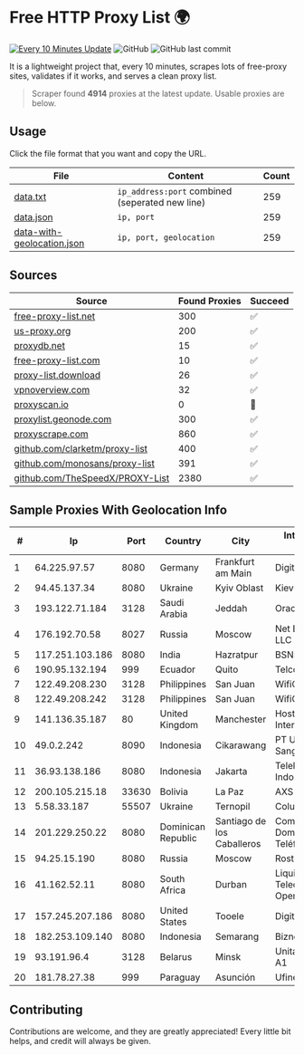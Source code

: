 
# Free HTTP Proxy List 🌍

[![Every 10 Minutes Update](https://github.com/mertguvencli/http-proxy-list/actions/workflows/main.yml/badge.svg?branch=main)](https://github.com/mertguvencli/http-proxy-list/actions/workflows/main.yml)
![GitHub](https://img.shields.io/github/license/mertguvencli/http-proxy-list)
![GitHub last commit](https://img.shields.io/github/last-commit/mertguvencli/http-proxy-list)

It is a lightweight project that, every 10 minutes, scrapes lots of free-proxy sites, validates if it works, and serves a clean proxy list.


> Scraper found **4914** proxies at the latest update. Usable proxies are below.

## Usage

Click the file format that you want and copy the URL.


|File|Content|Count|
|----|-------|-----|
|[data.txt](https://raw.githubusercontent.com/mertguvencli/http-proxy-list/main/proxy-list/data.txt)|`ip_address:port` combined (seperated new line)|259|
|[data.json](https://raw.githubusercontent.com/mertguvencli/http-proxy-list/main/proxy-list/data.json)|`ip, port`|259|
|[data-with-geolocation.json](https://raw.githubusercontent.com/mertguvencli/http-proxy-list/main/proxy-list/data-with-geolocation.json)|`ip, port, geolocation`|259|

## Sources

|Source|Found Proxies|Succeed|
|------|-------------|-------|
|[free-proxy-list.net](https://free-proxy-list.net)|300|✅|
|[us-proxy.org](https://www.us-proxy.org)|200|✅|
|[proxydb.net](http://proxydb.net)|15|✅|
|[free-proxy-list.com](https://free-proxy-list.com/?page=&port=&type%5B%5D=http&type%5B%5D=https&up_time=0&search=Search)|10|✅|
|[proxy-list.download](https://www.proxy-list.download/HTTP)|26|✅|
|[vpnoverview.com](https://vpnoverview.com/privacy/anonymous-browsing/free-proxy-servers)|32|✅|
|[proxyscan.io](https://www.proxyscan.io)|0|🚫|
|[proxylist.geonode.com](https://proxylist.geonode.com/api/proxy-list?limit=300&page=1&sort_by=lastChecked&sort_type=desc&protocols=http,https)|300|✅|
|[proxyscrape.com](https://api.proxyscrape.com/v2/?request=displayproxies&protocol=http&timeout=10000&country=all&ssl=all&anonymity=all)|860|✅|
|[github.com/clarketm/proxy-list](https://raw.githubusercontent.com/clarketm/proxy-list/master/proxy-list-raw.txt)|400|✅|
|[github.com/monosans/proxy-list](https://raw.githubusercontent.com/monosans/proxy-list/main/proxies/http.txt)|391|✅|
|[github.com/TheSpeedX/PROXY-List](https://raw.githubusercontent.com/TheSpeedX/PROXY-List/master/http.txt)|2380|✅|


## Sample Proxies With Geolocation Info

|#|Ip|Port|Country|City|Internet Service Provider|
|-|--|----|-------|----|-------------------------|
|1|64.225.97.57|8080|Germany|Frankfurt am Main|DigitalOcean, LLC|
|2|94.45.137.34|8080|Ukraine|Kyiv Oblast|Kievline LLC|
|3|193.122.71.184|3128|Saudi Arabia|Jeddah|Oracle Corporation|
|4|176.192.70.58|8027|Russia|Moscow|Net By Net Holding LLC|
|5|117.251.103.186|8080|India|Hazratpur|BSNL Internet|
|6|190.95.132.194|999|Ecuador|Quito|Telconet S.A|
|7|122.49.208.230|3128|Philippines|San Juan|WifiCity, Inc|
|8|122.49.208.242|3128|Philippines|San Juan|WifiCity, Inc|
|9|141.136.35.187|80|United Kingdom|Manchester|Hostinger International Limited|
|10|49.0.2.242|8090|Indonesia|Cikarawang|PT Usaha Adi Sanggoro|
|11|36.93.138.186|8080|Indonesia|Jakarta|Telekomunikasi Indonesia|
|12|200.105.215.18|33630|Bolivia|La Paz|AXS Bolivia S. A.|
|13|5.58.33.187|55507|Ukraine|Ternopil|Columbus|
|14|201.229.250.22|8080|Dominican Republic|Santiago de los Caballeros|Compañía Dominicana de Teléfonos S. A.|
|15|94.25.15.190|8080|Russia|Moscow|Rostelecom Nets|
|16|41.162.52.11|8080|South Africa|Durban|Liquid Telecommunications Operations Limited|
|17|157.245.207.186|8080|United States|Tooele|DigitalOcean, LLC|
|18|182.253.109.140|8080|Indonesia|Semarang|Biznet Metronet|
|19|93.191.96.4|3128|Belarus|Minsk|Unitary enterprise A1|
|20|181.78.27.38|999|Paraguay|Asunción|Ufinet Paraguay S.A|



## Contributing

Contributions are welcome, and they are greatly appreciated! Every
little bit helps, and credit will always be given.

